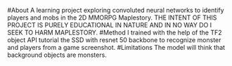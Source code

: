 #About
A learning project exploring convoluted neural networks to identify players and mobs in the 2D MMORPG Maplestory.  THE INTENT OF THIS PROJECT IS PURELY EDUCATIONAL IN NATURE AND IN NO WAY DO I SEEK TO HARM MAPLESTORY.
#Method
I trained with the help of the TF2 object API tutorial the SSD with resnet 50 backbone to recognize monster and players from a game screenshot.
#Limitations
The model will think that background objects are monsters.